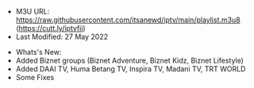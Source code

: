 + M3U URL: https://raw.githubusercontent.com/itsanewd/iptv/main/playlist.m3u8 (https://cutt.ly/iptvfii)
+ Last Modified: 27 May 2022
- Whats's New:
- Added Biznet groups (Biznet Adventure, Biznet Kidz, Biznet Lifestyle)
- Added DAAI TV, Huma Betang TV, Inspira TV, Madani TV, TRT WORLD
- Some Fixes
